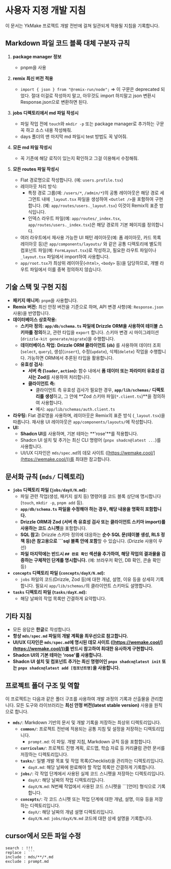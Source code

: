 # 사용자 지정 개발 지침

이 문서는 YkMake 프로젝트 개발 전반에 걸쳐 일관되게 적용될 지침을 기록합니다.

## Markdown 파일 코드 블록 대체 구분자 규칙

1. **package manager 정보**
    *   pnpm을 사용

2. **remix 최신 버전 적용**
    *   `import { json } from "@remix-run/node";` => 이 구문은 deprecated 되었다. 절대 이걸로 작성하지 말고, 아무것도 import 하지말고 json 변환시 Response.json으로 변환하면 된다.

3. **jobs 디렉토리에서 md 파일 작성시**
    *   파일 작업 전에 `touch`와 `mkdir -p` 또는 package manager로 추가하는 구문 꼭 하고 소스 내용 작성해줘.
    *   days 폴더의 맨 마지막 md 파일시 test 방법도 꼭 넣어줘.

4. **모든 md 파일 작성시**
    *   꼭 기존에 해당 로직이 있는지 확인하고 그걸 이용해서 수정해줘.

5. **모든 routes 파일 작성시**
    *   Flat 경로명으로 작성합니다. (예: `users.profile.tsx`)
    *   레이아웃 처리 방식:
        *   특정 경로 그룹(예: `/users/*`, `/admin/*`)의 공통 레이아웃은 해당 경로 세그먼트 내에 `_layout.tsx` 파일을 생성하여 `<Outlet />`을 포함하여 구현합니다. (예: `app/routes/users._layout.tsx`) 이것이 Remix의 표준 방식입니다.
        *   인덱스 라우트 파일(예: `app/routes/_index.tsx`, `app/routes/users._index.tsx`)은 해당 경로의 기본 페이지를 정의합니다.
    *   여러 라우트에서 재사용 가능한 UI 패턴 레이아웃(예: 폼 레이아웃, 카드 목록 레이아웃 등)은 `app/components/layouts/` 와 같은 공통 디렉토리에 별도의 컴포넌트 파일(예: `FormLayout.tsx`)로 작성하고, 필요한 라우트 파일이나 `_layout.tsx` 파일에서 import하여 사용합니다.
    *   `app/root.tsx`가 최상위 레이아웃(`<html>`, `<body>` 등)을 담당하므로, 개별 라우트 파일에서 이를 중복 정의하지 않습니다.


## 기술 스택 및 구현 지침

*   **패키지 매니저:** `pnpm`을 사용합니다.
*   **Remix 버전:** 최신 안정 버전을 기준으로 하며, API 변경 사항(예: `Response.json` 사용)을 반영합니다.
*   **데이터베이스 상호작용:**
    *   **스키마 정의:** **`app/db/schema.ts` 파일에 Drizzle ORM을 사용하여 테이블 스키마를 정의**하고, 관련 타입을 `export` 합니다. 스키마 변경 시 마이그레이션(`drizzle-kit generate/migrate`)을 수행합니다.
    *   **데이터베이스 작업:** **Drizzle ORM 클라이언트 (`db`)** 를 사용하여 데이터 조회(`select`, `query`), 생성(`insert`), 수정(`update`), 삭제(`delete`) 작업을 수행합니다. 가능하면 ORM에서 추론된 타입을 활용합니다.
    *   **유효성 검사:**
        *   **서버 측 (`loader`, `action`):** 함수 내에서 **폼 데이터 또는 파라미터 유효성 검사는 Zod**를 사용하여 처리합니다.
        *   **클라이언트 측:**
            *   클라이언트 측 유효성 검사가 필요한 경우, **`app/lib/schemas/` 디렉토리를 생성**하고, 그 안에 **Zod 스키마 파일(`*.client.ts`)**을 정의하여 사용합니다.
            *   예시: `app/lib/schemas/auth.client.ts`
*   **라우팅:** Flat 경로명을 사용하며, 레이아웃은 Remix의 표준 방식 (`_layout.tsx`)을 따릅니다. 재사용 UI 레이아웃은 `app/components/layouts/`에 작성합니다.
*   **UI:**
    *   **Shadcn UI**를 사용하며, 기본 테마는 **'rose'**를 적용합니다.
    *   Shadcn UI 설치 및 추가는 최신 CLI 명령어 (`pnpx shadcn@latest ...`)를 사용합니다.
    *   UI/UX 디자인은 `mds/spec.md`의 데모 사이트 ([https://wemake.cool/](https://wemake.cool/))를 최대한 참고합니다.

## 문서화 규칙 (`mds/` 디렉토리)

*   **`jobs` 디렉토리 파일 (`jobs/dayX/N.md`):**
    *   파일 관련 작업(생성, 패키지 설치 등) 명령어를 코드 블록 상단에 명시합니다 (`touch`, `mkdir -p`, `pnpm add` 등).
    *   **`app/db/schema.ts` 파일을 수정해야 하는 경우, 해당 내용을 명확히 포함합니다.**
    *   **Drizzle ORM과 Zod (서버 측 유효성 검사 또는 클라이언트 스키마 import)를 사용하는 코드 스니펫**을 포함합니다.
    *   **SQL 참고:** Drizzle 스키마 정의에 대응하는 **순수 SQL 문(테이블 생성, RLS 정책 등)은 참고용으로 ```sql 블록 안에 포함**할 수 있습니다. (Drizzle 사용이 우선)
    *   **파일 마지막에는 반드시 `## 완료 확인` 섹션을 추가하여, 해당 작업의 결과물을 검증하는 구체적인 단계를 명시합니다.** (예: 브라우저 확인, DB 확인, 콘솔 확인 등)
*   **`concepts` 디렉토리 파일 (`concepts/dayX/N.md`):**
    *   `jobs` 파일의 코드(Drizzle, Zod 등)에 대한 개념, 설명, 이유 등을 상세히 기록합니다. 필요시 `app/lib/schemas/`의 클라이언트 스키마도 설명합니다.
*   **`tasks` 디렉토리 파일 (`tasks/dayX.md`):**
    *   해당 날짜의 작업 목록만 간결하게 요약합니다.

## 기타 지침

*   모든 응답은 **한글**로 작성합니다.
*   **항상 `mds/spec.md` 파일의 개발 계획을 최우선으로 참고합니다.**
*   **UI/UX 디자인은 `mds/spec.md`에 명시된 데모 사이트 ([https://wemake.cool/](https://wemake.cool/))를 반드시 참고하여 최대한 유사하게 구현합니다.**
*   **Shadcn UI의 기본 테마는 'rose'를 사용합니다.**
*   **Shadcn UI 설치 및 컴포넌트 추가는 최신 명령어인 `pnpx shadcn@latest init` 또는 `pnpx shadcn@latest add [컴포넌트명]`을 사용합니다.**

## 프로젝트 폴더 구조 및 역할

이 프로젝트는 다음과 같은 폴더 구조를 사용하여 개발 과정의 기록과 산출물을 관리합니다. 모든 도구와 라이브러리는 **최신 안정 버전(latest stable version)** 사용을 원칙으로 합니다.

*   **`mds/`**: Markdown 기반의 문서 및 개발 기록을 저장하는 최상위 디렉토리입니다.
    *   **`common/`**: 프로젝트 전반에 적용되는 공통 지침 및 설정을 저장하는 디렉토리입니다.
        *   `prompt.md`: 이 파일. 개발 지침, Markdown 규칙 등을 포함합니다.
    *   **`curriculum/`**: 프로젝트 진행 계획, 로드맵, 학습 자료 등 커리큘럼 관련 문서를 저장하는 디렉토리입니다.
    *   **`tasks/`**: 일별 개발 목표 및 작업 목록(Checklist)을 관리하는 디렉토리입니다.
        *   `dayX.md`: 해당 날짜에 완료해야 할 작업 목록만 간결하게 기록합니다.
    *   **`jobs/`**: 각 작업 단계에서 사용된 실제 코드 스니펫을 저장하는 디렉토리입니다.
        *   `dayX/`: 해당 날짜의 작업 디렉토리입니다.
        *   `dayX/N.md`: N번째 작업에서 사용된 코드 스니펫을 ```[언어] 형식으로 기록합니다.
    *   **`concepts/`**: 각 코드 스니펫 또는 작업 단계에 대한 개념, 설명, 이유 등을 저장하는 디렉토리입니다.
        *   `dayX/`: 해당 날짜의 개념 설명 디렉토리입니다.
        *   `dayX/N.md`: `jobs/dayX/N.md` 코드에 대한 상세 설명을 기록합니다. 

## cursor에서 모든 파일 수정    
```text
search : !!!
replace : ```
include : mds/**/*.md
exclude : prompt.md
```
